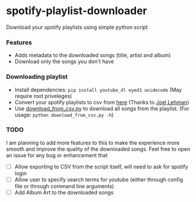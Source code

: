 # spotify-playlist-downloader
Download your spotify playlists using simple python script


### Features
* Adds metadata to the downloaded songs (title, artist and album)
* Download only the songs you don't have

### Downloading playlist

* Install dependencies: `pip install youtube_dl eyed3 unidecode` (May require root priveleges)
* Convert your spotify playlists to csv from [here](http://joellehman.com/playlist/) (Thanks to [Joel Lehman](https://github.com/jal278))
* Use [download_from_csv.py](download_from_csv.py) to download all songs from the playlist. (For usage: `python download_from_csv.py -h`)


### TODO
I am planning to add more features to this to make the experience more smooth and improve the quality of the downloaded songs. Feel free to open an issue for any bug or enhancement that

- [ ] Allow exporting to CSV from the script itself, will need to ask for spotify login
- [ ] Allow user to specify search terms for youtube (either through config file or through command line arguments)
- [ ] Add Album Art to the downloaded songs
